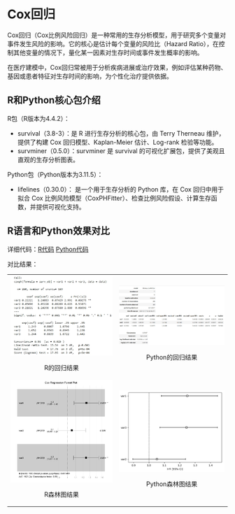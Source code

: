 # Cox回归

Cox回归（Cox比例风险回归）是一种常用的生存分析模型，用于研究多个变量对事件发生风险的影响。它的核心是估计每个变量的风险比（Hazard Ratio），在控制其他变量的情况下，量化某一因素对生存时间或事件发生概率的影响。

在医疗建模中，Cox回归常被用于分析疾病进展或治疗效果，例如评估某种药物、基因或患者特征对生存时间的影响，为个性化治疗提供依据。

## R和Python核心包介绍

R包（R版本为4.4.2）：
- survival（3.8-3）：是 R 进行生存分析的核心包，由 Terry Therneau 维护，提供了构建 Cox 回归模型、Kaplan-Meier 估计、Log-rank 检验等功能。
- survminer（0.5.0）：survminer 是 survival 的可视化扩展包，提供了美观且直观的生存分析图表。

Python包（Python版本为3.11.5）：
- lifelines（0.30.0）： 是一个用于生存分析的 Python 库，在 Cox 回归中用于 拟合 Cox 比例风险模型（CoxPHFitter）、检查比例风险假设、计算生存函数，并提供可视化支持。

## R语言和Python效果对比

详细代码：[R代码](./R.ipynb) [Python代码](./Python.ipynb)

对比结果：

<table>
  <tr>
    <td style="text-align: center;">
      <img src="result/R_summary.jpg" alt="R" width="300">
      <p>R的回归结果</p>
    </td>
    <td style="text-align: center;">
      <img src="result/Python_summary.jpg" alt="Python" width="300">
      <p>Python的回归结果</p>
    </td>
  </tr>
  <tr>
    <td style="text-align: center;">
      <img src="result/R_forest.jpg" alt="R" width="300">
      <p>R森林图结果</p>
    </td>
    <td style="text-align: center;">
      <img src="result/Python_forest.jpg" alt="Python" width="300">
      <p>Python森林图结果</p>
    </td>
  </tr>
</table>
